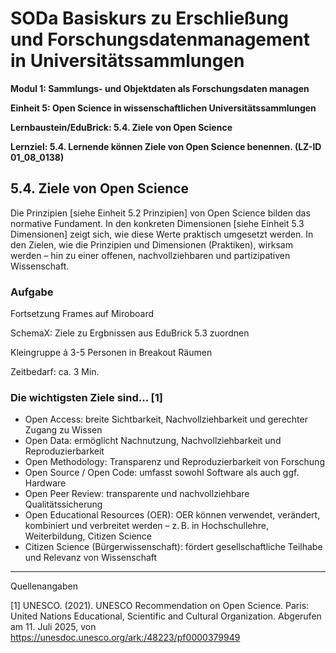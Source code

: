 <!--

author: Canan Hastik 
author: 
email:    
version:  v1
language: DE
lizenz: cc by
modultitel: Modul 1, Teil 1: Sammlungs- und Objektdaten als Forschungsdaten managen
eineit: 5
einheitstitel: Open Science in wissenschaftlichen Universitätssammlungen
lernziele:
* Lernende können Kodizes und Leitlinen zur Guten Wissenschaftlichen Praxis benennen. (LZ-ID 05_011_1031)

icon:     https://raw.githubusercontent.com/chastik/Beratung_Dateityp_Bild/refs/heads/main/SODa-Logo_full.svg
link:     https://raw.githubusercontent.com/chastik/Beratung/refs/heads/main/soda.css

comment:  WissKi SODA OERs

-->

# SODa Basiskurs zu Erschließung und Forschungsdatenmanagement in Universitätssammlungen

**Modul 1: Sammlungs- und Objektdaten als Forschungsdaten managen**

**Einheit 5: Open Science in wissenschaftlichen Universitätssammlungen**

**Lernbaustein/EduBrick: 5.4. Ziele von Open Science**

**Lernziel: 5.4. Lernende können Ziele von Open Science benennen. (LZ-ID 01\_08\_0138)**


## 5.4. Ziele von Open Science

Die Prinzipien [siehe Einheit 5.2 Prinzipien] von Open Science bilden das normative Fundament. 
In den konkreten Dimensionen [siehe Einheit 5.3 Dimensionen] zeigt sich, wie diese Werte praktisch umgesetzt werden.
In den Zielen, wie die Prinzipien und Dimensionen (Praktiken), wirksam werden – hin zu einer offenen, nachvollziehbaren und partizipativen Wissenschaft.

### Aufgabe 

Fortsetzung Frames auf Miroboard

SchemaX: Ziele zu Ergbnissen aus EduBrick 5.3 zuordnen

Kleingruppe á 3-5 Personen in Breakout Räumen

Zeitbedarf: ca. 3 Min.

### Die wichtigsten Ziele sind... [1]

* Open Access: breite Sichtbarkeit, Nachvollziehbarkeit und gerechter Zugang zu Wissen
* Open Data: ermöglicht Nachnutzung, Nachvollziehbarkeit und Reproduzierbarkeit
* Open Methodology: Transparenz und Reproduzierbarkeit von Forschung
* Open Source / Open Code: umfasst sowohl Software als auch ggf. Hardware
* Open Peer Review: transparente und nachvollziehbare Qualitätssicherung
* Open Educational Resources (OER): OER können verwendet, verändert, kombiniert und verbreitet werden – z. B. in Hochschullehre, Weiterbildung, Citizen Science
* Citizen Science (Bürgerwissenschaft): fördert gesellschaftliche Teilhabe und Relevanz von Wissenschaft


-----------
Quellenangaben

[1] UNESCO. (2021). UNESCO Recommendation on Open Science. Paris: United Nations Educational, Scientific and Cultural Organization. Abgerufen am 11. Juli 2025, von https://unesdoc.unesco.org/ark:/48223/pf0000379949
